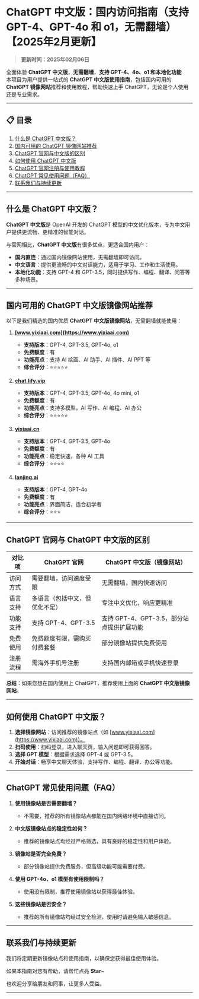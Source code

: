 # ChatGPT 中文版：国内访问指南（支持 GPT-4、GPT-4o 和 o1，无需翻墙）【2025年2月更新】

> **更新时间：2025年02月06日**  

全面体验 **ChatGPT 中文版**，**无需翻墙**，**支持 GPT-4、4o、o1 和本地化功能**   
本项目为用户提供一站式的 **ChatGPT 中文版使用指南**，包括国内可用的 **ChatGPT 镜像网站**推荐和使用教程，帮助快速上手 ChatGPT，无论是个人使用还是专业需求。

---

## 📋 目录
1. [什么是 ChatGPT 中文版？](#什么是-chatgpt-中文版？)
2. [国内可用的 ChatGPT 镜像网站推荐](#国内可用的-chatgpt-中文版镜像网站推荐)
3. [ChatGPT 官网与中文版的区别](#chatgpt-官网与-chatgpt-中文版的区别)
4. [如何使用 ChatGPT 中文版](#如何使用-chatgpt-中文版)
5. [ChatGPT 官网注册与使用教程](#chatgpt-官网注册与使用教程)
6. [ChatGPT 常见使用问题（FAQ）](#-chatgpt-常见使用问题faq)
7. [联系我们与持续更新](#联系我们与持续更新)

---

## 什么是 ChatGPT 中文版？

**ChatGPT 中文版**是 OpenAI 开发的 ChatGPT 模型的中文优化版本，专为中文用户提供更流畅、更精准的智能对话。   

与官网相比，**ChatGPT 中文版**有很多优点，更适合国内用户：

- **国内直连**：通过国内镜像网站使用，无需翻墙即可访问。
- **中文语言**：提供更流畅的中文对话能力，适用于学习、工作和生活使用。
- **本地化功能**：支持 GPT-4 和 GPT-3.5，同时提供写作、编程、翻译、问答等多种场景。

---

## 国内可用的 ChatGPT 中文版镜像网站推荐

以下是我们精选的国内优质 **ChatGPT 中文版镜像网站**，无需翻墙就能使用：

1. **[www.yixiaai.com](https://www.yixiaai.com)**
   - **支持版本**：GPT-4, GPT-3.5, GPT-4o, o1
   - **免费额度**：有
   - **功能亮点**：支持 AI 绘画、AI 助手、AI 插件、AI PPT 等
   - **综合评分**：⭐⭐⭐⭐⭐

2. **[chat.lify.vip](https://chat.lify.vip)**
   - **支持版本**：GPT-4, GPT-3.5, GPT-4o, 4o mini, o1
   - **免费额度**：有
   - **功能亮点**：支持多模型，AI 写作、AI 编程、AI 办公
   - **综合评分**：⭐⭐⭐⭐⭐

3. **[yixiaai.cn](https://yixiaai.cn)**
   - **支持版本**：GPT-4, GPT-3.5, GPT-4o
   - **免费额度**：有
   - **功能亮点**：稳定快速，各种 AI 工具
   - **综合评分**：⭐⭐⭐⭐

4. **[lanjing.ai](https://lanjing.ai)**
   - **支持版本**：GPT-4, GPT-4o
   - **免费额度**：有
   - **功能亮点**：界面简洁，适合初学者
   - **综合评分**：⭐⭐⭐

---

## ChatGPT 官网与 ChatGPT 中文版的区别

| 对比项              | ChatGPT 官网                 | ChatGPT 中文版（镜像网站）           |
|---------------------|-----------------------------|------------------------------------|
| 访问方式            | 需要翻墙，访问速度受限       | 无需翻墙，国内快速访问              |
| 语言支持            | 多语言（包括中文，但优化不足）| 专注中文优化，响应更精准            |
| 功能支持            | 支持 GPT-4、GPT-3.5          | 支持 GPT-4、GPT-3.5，部分站点提供扩展功能 |
| 免费使用            | 免费额度有限，需购买付费套餐  | 部分镜像站提供免费使用              |
| 注册流程            | 需海外手机号注册             | 支持国内邮箱或手机快速登录          |

**总结**：如果您想在国内使用上 ChatGPT，推荐使用上面的 **ChatGPT 中文版镜像网站**。

---

## 如何使用 ChatGPT 中文版？

1. **选择镜像网站**：访问推荐的镜像站点（如 [www.yixiaai.com](https://www.yixiaai.com)）。
2. **扫码使用**：扫码登录，进入聊天页，输入问题即可获得回答。
3. **选择 GPT 模型**：根据需求选择 GPT-4 或 GPT-3.5。
4. **开始对话**：畅享中文聊天体验，支持写作、编程、翻译、办公等功能。

---

## ChatGPT 常见使用问题（FAQ）

1. **使用镜像站是否需要翻墙？**
   - 不需要，推荐的所有镜像站点都能在国内网络环境中直接访问。

2. **中文版镜像站点的稳定性如何？**
   - 推荐的镜像站点均经过严格筛选，具有良好的稳定性和用户体验。

3. **镜像站是否完全免费？**
   - 部分镜像站提供免费服务，但高级功能可能需要付费。

4. **使用 GPT-4o、o1 模型有使用限制吗？**
   - 使用没有限制，推荐使用镜像站以获得最佳体验。

5. **这些镜像站是否安全？**
   - 推荐的所有镜像站均经过安全检测，使用时请避免输入敏感信息。

---

## 联系我们与持续更新

我们将定期更新镜像站点和使用指南，以确保您获得最佳使用体验。

如果本指南对您有帮助，请帮忙点亮 **Star**~

也欢迎分享给朋友和同事，让更多人受益。

---
